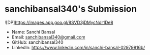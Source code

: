 # sanchibansal340's Submission

![DP]https://images.app.goo.gl/8SVD3jDMycNdr1De8

- Name: Sanchi Bansal
- Email: sanchibansal340@gmail.com
- GitHub: sanchibansal340
- LinkedIn: https://www.linkedin.com/in/sanchi-bansal-02979816b/
